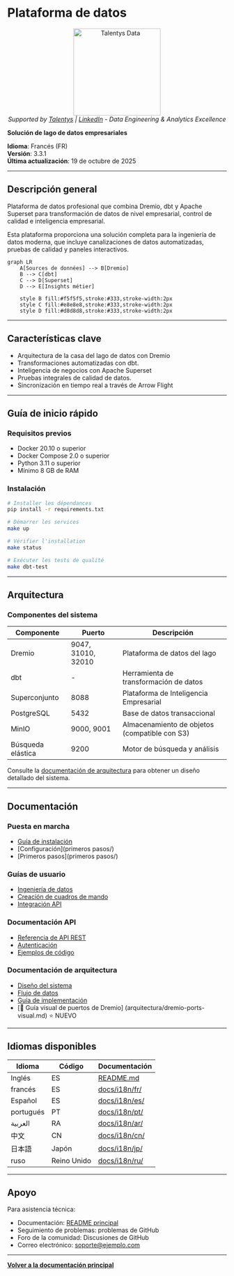﻿# Plataforma de datos

<p align="center">
  <a href="https://talentys.eu" target="_blank">
    <img src="../../assets/images/talentys/original.png" alt="Talentys Data" width="200"/>
  </a>
  <br/>
  <em>Supported by <a href="https://talentys.eu">Talentys</a> | <a href="https://www.linkedin.com/company/talentysdata">LinkedIn</a> - Data Engineering & Analytics Excellence</em>
</p>


**Solución de lago de datos empresariales**

**Idioma**: Francés (FR)  
**Versión**: 3.3.1  
**Última actualización**: 19 de octubre de 2025

---

## Descripción general

Plataforma de datos profesional que combina Dremio, dbt y Apache Superset para transformación de datos de nivel empresarial, control de calidad e inteligencia empresarial.

Esta plataforma proporciona una solución completa para la ingeniería de datos moderna, que incluye canalizaciones de datos automatizadas, pruebas de calidad y paneles interactivos.

```mermaid
graph LR
    A[Sources de données] --> B[Dremio]
    B --> C[dbt]
    C --> D[Superset]
    D --> E[Insights métier]
    
    style B fill:#f5f5f5,stroke:#333,stroke-width:2px
    style C fill:#e8e8e8,stroke:#333,stroke-width:2px
    style D fill:#d8d8d8,stroke:#333,stroke-width:2px
```

---

## Características clave

- Arquitectura de la casa del lago de datos con Dremio
- Transformaciones automatizadas con dbt.
- Inteligencia de negocios con Apache Superset
- Pruebas integrales de calidad de datos.
- Sincronización en tiempo real a través de Arrow Flight

---

## Guía de inicio rápido

### Requisitos previos

- Docker 20.10 o superior
- Docker Compose 2.0 o superior
- Python 3.11 o superior
- Mínimo 8 GB de RAM

### Instalación

```bash
# Installer les dépendances
pip install -r requirements.txt

# Démarrer les services
make up

# Vérifier l'installation
make status

# Exécuter les tests de qualité
make dbt-test
```

---

## Arquitectura

### Componentes del sistema

| Componente | Puerto | Descripción |
|---------------|------|-------------|
| Dremio | 9047, 31010, 32010 | Plataforma de datos del lago |
| dbt | - | Herramienta de transformación de datos |
| Superconjunto | 8088 | Plataforma de Inteligencia Empresarial |
| PostgreSQL | 5432 | Base de datos transaccional |
| MinIO | 9000, 9001 | Almacenamiento de objetos (compatible con S3) |
| Búsqueda elástica | 9200 | Motor de búsqueda y análisis |

Consulte la [documentación de arquitectura](arquitectura/) para obtener un diseño detallado del sistema.

---

## Documentación

### Puesta en marcha
- [Guía de instalación](introducción/)
- [Configuración](primeros pasos/)
- [Primeros pasos](primeros pasos/)

### Guías de usuario
- [Ingeniería de datos](guías/)
- [Creación de cuadros de mando](guías/)
- [Integración API](guías/)

### Documentación API
- [Referencia de API REST](api/)
- [Autenticación](api/)
- [Ejemplos de código](api/)

### Documentación de arquitectura
- [Diseño del sistema](arquitectura/)
- [Flujo de datos](arquitectura/)
- [Guía de implementación](arquitectura/)
- [🎯 Guía visual de puertos de Dremio] (arquitectura/dremio-ports-visual.md) ⭐ NUEVO

---

## Idiomas disponibles

| Idioma | Código | Documentación |
|--------|------|-----------------------|
| Inglés | ES | [README.md](../../../README.md) |
| francés | ES | [docs/i18n/fr/](../fr/README.md) |
| Español | ES | [docs/i18n/es/](../es/README.md) |
| portugués | PT | [docs/i18n/pt/](../pt/README.md) |
| العربية | RA | [docs/i18n/ar/](../ar/README.md) |
| 中文 | CN | [docs/i18n/cn/](../cn/README.md) |
| 日本語 | Japón | [docs/i18n/jp/](../jp/README.md) |
| ruso | Reino Unido | [docs/i18n/ru/](../ru/README.md) |

---

## Apoyo

Para asistencia técnica:
- Documentación: [README principal](../../../README.md)
- Seguimiento de problemas: problemas de GitHub
- Foro de la comunidad: Discusiones de GitHub
- Correo electrónico: soporte@ejemplo.com

---

**[Volver a la documentación principal](../../../README.md)**
